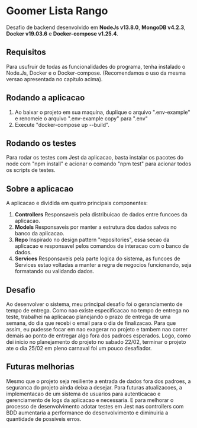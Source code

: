 # Goomer Lista Rango

Desafio de backend desenvolvido em **NodeJs v13.8.0**, **MongoDB v4.2.3**, **Docker v19.03.6** e **Docker-compose v1.25.4**.

## Requisitos
Para usufruir de todas as funcionalidades do programa, tenha instalado o Node.Js, Docker e o Docker-compose. (Recomendamos o uso da mesma versao apresentada no capitulo acima).

## Rodando a aplicacao

1. Ao baixar o projeto em sua maquina, duplique o arquivo ".env-example" e renomeie o arquivo ".env-example copy" para ".env"
2. Execute "docker-compose up --build".

## Rodando os testes

Para rodar os testes com Jest da aplicacao, basta instalar os pacotes do node com "npm install" e acionar o comando "npm test" para acionar todos os scripts de testes.

## Sobre a aplicacao

A aplicacao e dividida em quatro principais componentes: 
1. **Controllers**
Responsaveis pela distribuicao de dados entre funcoes da aplicacao.
2. **Models**
Responsaveis por manter a estrutura dos dados salvos no banco da aplicacao.
3. **Repo**
Inspirado no design pattern "repositories", essa secao da aplicacao e responsavel pelos comandos de interacao com o banco de dados.
4. **Services**
Responsaveis pela parte logica do sistema, as funcoes de Services estao voltadas a manter a regra de negocios funcionando, seja formatando ou validando dados.

## Desafio

Ao desenvolver o sistema, meu principal desafio foi o geranciamento de tempo de entrega. Como nao existe especificacao no tempo de entrega no teste, trabalhei na aplicacao planejando o prazo de entrega de uma semana, do dia que recebi o email para o dia de finalizacao.
Para que assim, eu pudesse focar em nao exagerar no projeto e tambem nao correr demais ao ponto de entregar algo fora dos padroes esperados.
Logo, como dei inicio no planejamento do projeto no sabado 22/02, terminar o projeto ate o dia 25/02 em pleno carnaval foi um pouco desafiador.

## Futuras melhorias

Mesmo que o projeto seja resiliente a entrada de dados fora dos padroes, a seguranca do projeto ainda deixa a desejar.
Para futuras atualizacoes, a implementacao de um sistema de usuarios para autenticacao e gerenciamento de logs da aplicacao e necessaria.
E para melhorar o processo de desenvolvimento adotar testes em Jest nas controllers com BDD aumentaria a performance do desenvolvimento e diminuiria a quantidade de possiveis erros.